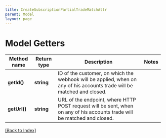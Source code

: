 ```yaml
---
title: CreateSubscriptionPartialTradeMatchAttr
parent: Model
layout: page
---
```


# Model Getters

Method name | Return type | Description | Notes
------------ | ------------- | ------------- | -------------
**getId()** | **string** | ID of the customer, on which the webhook will be applied, when on any of his accounts trade will be matched and closed. |
**getUrl()** | **string** | URL of the endpoint, where HTTP POST request will be sent, when on any of his accounts trade will be matched and closed. |

[[Back to Index]](../index.md)
